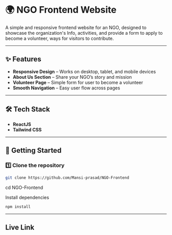 # 🌍 NGO Frontend Website

A simple and responsive frontend website for an NGO, designed to showcase the organization's Info, activities, and provide a form to apply to become a volunteer, ways for visitors to contribute.

---

## ✨ Features
- **Responsive Design** – Works on desktop, tablet, and mobile devices
- **About Us Section** – Share your NGO’s story and mission
- **Volunteer Page** – Simple form for user to become a volunteer
- **Smooth Navigation** – Easy user flow across pages

---

## 🛠 Tech Stack
- **ReactJS**
- **Tailwind CSS**

---

## 🚀 Getting Started

### 1️⃣ Clone the repository
```bash
git clone https://github.com/Mansi-prasad/NGO-Frontend
```
cd NGO-Frontend  

Install dependencies  
``` bash 
npm install
```
---

## Live Link 

